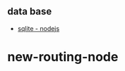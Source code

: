 ## data base

- [sqlite - nodejs](https://www.sqlitetutorial.net/sqlite-nodejs/connect/)
# new-routing-node
